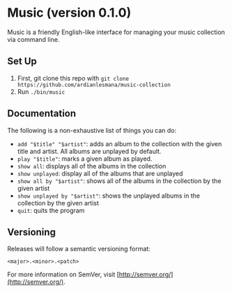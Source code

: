 Music (version 0.1.0)
=====================
Music is a friendly English-like interface for managing your music collection via command line.

Set Up
------
1. First, git clone this repo with `git clone https://github.com/ardianlesmana/music-collection`
2. Run `./bin/music` 

Documentation
-------------

The following is a non-exhaustive list of things you can do:
* `add "$title" "$artist"`: adds an album to the collection with the given title and artist. All albums are unplayed by default.
* `play "$title"`: marks a given album as played.
* `show all`: displays all of the albums in the collection
* `show unplayed`: display all of the albums that are unplayed
* `show all by "$artist"`: shows all of the albums in the collection by the given artist
* `show unplayed by "$artist"`: shows the unplayed albums in the collection by the given artist
* `quit`: quits the program

Versioning
----------

Releases will follow a semantic versioning format:

`<major>.<minor>.<patch>`

For more information on SemVer, visit [http://semver.org/](http://semver.org/).

